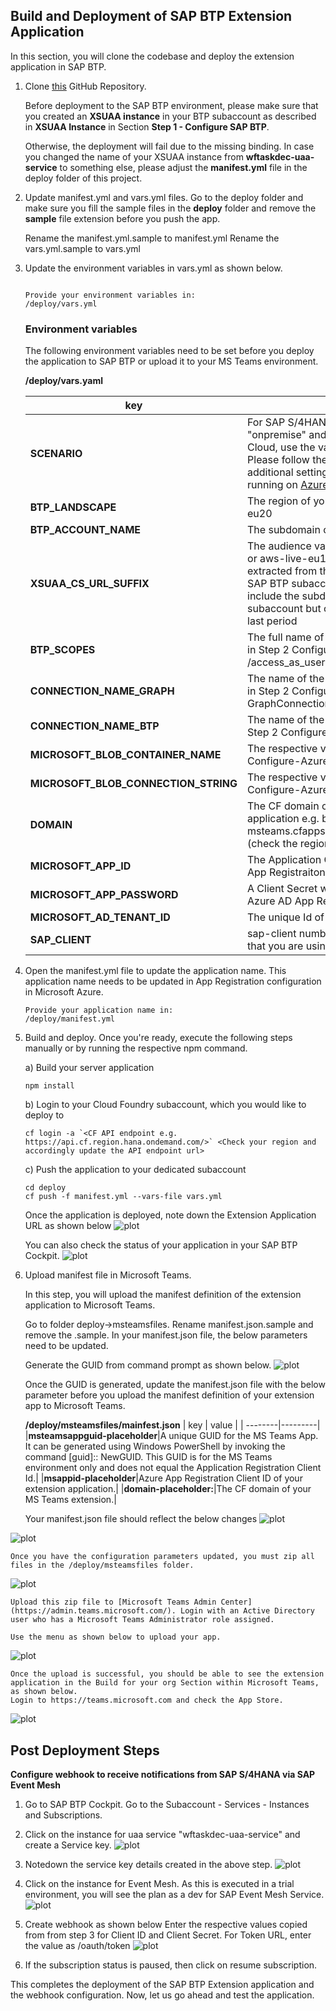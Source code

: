 ## Build and Deployment of SAP BTP Extension Application

In this section, you will clone the codebase and deploy the extension application in SAP BTP. 

1. Clone [this](https://github.com/SAP-samples/btp-msteams-extend-workflow) GitHub Repository.

    Before deployment to the SAP BTP environment, please make sure that you created an **XSUAA instance** in your BTP subaccount as described in **XSUAA Instance** in Section **Step 1 - Configure SAP BTP**.

    Otherwise, the deployment will fail due to the missing binding. In case you changed the name of your XSUAA instance from **wftaskdec-uaa-service** to something else, please adjust the **manifest.yml** file in the deploy folder of this project. 


2. Update manifest.yml and vars.yml files.
   Go to the deploy folder and make sure you fill the sample files in the **deploy** folder and remove the **sample** file extension before you push the app. 

    Rename the manifest.yml.sample to manifest.yml 
    Rename the vars.yml.sample to vars.yml

3. Update the environment variables in vars.yml as shown below.

    ```

    Provide your environment variables in:
    /deploy/vars.yml
    ```

    ### Environment variables
    The following environment variables need to be set before you deploy the application to SAP BTP or upload it to your MS Teams environment.

    **/deploy/vars.yaml**

    | key    | value    |
    | --------|---------|
    |**SCENARIO**| For SAP S/4HANA  on-premise, the value is "onpremise" and for SAP S/4HANA Private Cloud, use the value "azureprivatecloud". Please follow the below steps to configure additional settings needed for SAP S/4HANA running on [Azure-Private-Cloud](../Azure-Private-Cloud-PrivateLink/README.md)  |
    |**BTP_LANDSCAPE**|The region of your BTP subaccount e.g. eu20|
    |**BTP_ACCOUNT_NAME**|The subdomain of your BTP subaccount|
    |**XSUAA_CS_URL_SUFFIX**|The audience value (e.g., azure-live-eu20 or aws-live-eu10 or aws-live) which can be extracted from the SAML metadata of your SAP BTP subaccount. Make sure you don’t include the subdomain of your SAP BTP subaccount but only use the value after the last period|
    |**BTP_SCOPES**|The full name of the custom scope created in Step 2 Configure-Azure from api:// to /access_as_user|
    |**CONNECTION_NAME_GRAPH**|The name of the Graph connection creates in Step 2 Configure-Azure e.g. GraphConnection|
    |**CONNECTION_NAME_BTP**|The name of the BTP connection creates in Step 2 Configure-Azure e.g. BTPConnection|
    |**MICROSOFT_BLOB_CONTAINER_NAME**|The respective values copied in Step 2 - Configure-Azure|
    |**MICROSOFT_BLOB_CONNECTION_STRING**|The respective values copied in Step 2 - Configure-Azure|
    |**DOMAIN**| The CF domain of your MS Teams extension application e.g. btp-extendworkflow-s4-msteams.cfapps.region.hana.ondemand.com (check the region and update accordiingly) |
    |**MICROSOFT_APP_ID**| The Application Client Id of your Azure AD App Registraiton |
    |**MICROSOFT_APP_PASSWORD**|A Client Secret which you created for your Azure AD App Registration|
    |**MICROSOFT_AD_TENANT_ID**|The unique Id of your Azure Active Directory|
    |**SAP_CLIENT**|sap-client number of your S4/HANA system that you are using|


4. Open the manifest.yml file to update the application name. This application name needs to be updated in App Registration configuration in Microsoft Azure.

    ```console
    Provide your application name in:
    /deploy/manifest.yml
    ```
5. Build and deploy.
    Once you're ready, execute the following steps manually or by running the respective npm command.

    a) Build your server application

    ```console
    npm install
    ```

    b) Login to your Cloud Foundry subaccount, which you would like to deploy to

    ```
    cf login -a `<CF API endpoint e.g. https://api.cf.region.hana.ondemand.com/>` <Check your region and accordingly update the API endpoint url>
    ```

    c) Push the application to your dedicated subaccount

    ```
    cd deploy
    cf push -f manifest.yml --vars-file vars.yml
    ```

    Once the application is deployed, note down the Extension Application URL as shown below
![plot](./images/deploy.png) 

    You can also check the status of your application in your SAP BTP Cockpit.
![plot](./images/SAPBTPCockpit.png) 


6. Upload manifest file in Microsoft Teams.

    In this step, you will upload the manifest definition of the extension application to Microsoft Teams.

    Go to folder deploy->msteamsfiles. Rename manifest.json.sample and remove the .sample. 
    In your manifest.json file, the below parameters need to be updated.<br>


    Generate the GUID from command prompt as shown below. 
![plot](./images/guid.png) 

    Once the GUID is generated, update the manifest.json file with the below parameter before you upload the manifest definition of your extension app to Microsoft Teams.

    **/deploy/msteamsfiles/mainfest.json**
    | key    | value    |
    | --------|---------|
    |**msteamsappguid-placeholder**|A unique GUID for the MS Teams App. It can be generated using Windows PowerShell by invoking the command [guid]:: NewGUID. This GUID is for the MS Teams environment only and does not equal the Application Registration Client Id.|
    |**msappid-placeholder**|Azure App Registration Client ID of your extension application.|
    |**domain-placeholder:**|The CF domain of your MS Teams extension.|

    Your manifest.json file should reflect the below changes
![plot](./images/manifest1.png) 

![plot](./images/manifest2.png) 

    Once you have the configuration parameters updated, you must zip all files in the /deploy/msteamsfiles folder.
![plot](./images/zipfilecontent.png) 

    Upload this zip file to [Microsoft Teams Admin Center](https://admin.teams.microsoft.com/). Login with an Active Directory user who has a Microsoft Teams Administrator role assigned.

    Use the menu as shown below to upload your app.
![plot](./images/admincenter.png) 

    Once the upload is successful, you should be able to see the extension application in the Build for your org Section within Microsoft Teams, as shown below.
    Login to https://teams.microsoft.com and check the App Store.
![plot](./images/installapp.png) 


## Post Deployment Steps

**Configure webhook to receive notifications from SAP S/4HANA via SAP Event Mesh**

1. Go to SAP BTP Cockpit. Go to the Subaccount - Services - Instances and Subscriptions. 
2. Click on the instance for uaa service "wftaskdec-uaa-service" and create a Service key.
![plot](./images/uaa-servicekey-create.png)

3. Notedown the service key details created in the above step.
![plot](./images/uaa-servicekey-details.png)

4. Click on the instance for Event Mesh. As this is executed in a trial environment, you will see the plan as a dev for SAP Event Mesh Service.
![plot](./images/btpcockpit-instances.png)

5. Create webhook as shown below
   Enter the respective values copied from from step 3 for Client ID and Client Secret.
   For Token URL, enter the value as <url from step3>/oauth/token
![plot](./images/em-webhook.png)

6. If the subscription status is paused, then click on resume subscription.

This completes the deployment of the SAP BTP Extension application and the webhook configuration. 
Now, let us go ahead and test the application.
